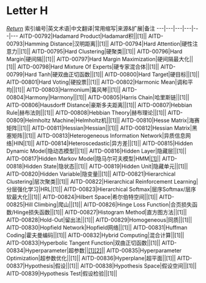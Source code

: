 # Letter H
[*Return*](https://github.com/SyncedAI00/Artificial-Intelligence-Terminology/blob/master/README.md)
索引编号|英文术语|中文翻译|常用缩写|来源&扩展|备注
---|---|---|---|---|---
AITD-00792|Hadamard Product|Hadamard积||[1]||
AITD-00793|Hamming Distance|汉明距离||[1]||
AITD-00794|Hard Attention|硬性注意力||[1]||
AITD-00795|Hard Clustering|硬聚类||[1]||
AITD-00796|Hard Margin|硬间隔||[1]||
AITD-00797|Hard Margin Maximization|硬间隔最大化||[1]||
AITD-00798|Hard Mixture Of Experts|硬专家混合体||[1]||
AITD-00799|Hard Tanh|硬双曲正切函数||[1]||
AITD-00800|Hard Target|硬目标||[1]||
AITD-00801|Hard Voting|硬投票||[1]||
AITD-00802|Harmonic Mean|调和平均||[1]||
AITD-00803|Harmonium|簧风琴||[1]||
AITD-00804|Harmony|Harmony||[1]||
AITD-00805|Harris Chain|哈里斯链||[1]||
AITD-00806|Hausdorff Distance|豪斯多夫距离||[1]||
AITD-00807|Hebbian Rule|赫布法则||[1]||
AITD-00808|Hebbian Theory|赫布理论||[1]||
AITD-00809|Helmholtz Machine|Helmholtz机||[1]||
AITD-00810|Hesse Matrix|海赛矩阵||[1]||
AITD-00811|Hessian|Hessian||[1]||
AITD-00812|Hessian Matrix|黑塞矩阵||[1]||
AITD-00813|Heterogeneous Information Network|异质信息网络|HIN|[1]||
AITD-00814|Heteroscedastic|异方差||[1]||
AITD-00815|Hidden Dynamic Model|隐动态模型||[1]||
AITD-00816|Hidden Layer|隐藏层||[1]||
AITD-00817|Hidden Markov Model|隐马尔可夫模型|HMM|[[1]](https://www.jiqizhixin.com/articles/2017-09-21-8)||
AITD-00818|Hidden State|隐状态||[1]||
AITD-00819|Hidden Unit|隐藏单元||[1]||
AITD-00820|Hidden Variable|隐变量||[1]||
AITD-00821|Hierarchical Clustering|层次聚类||[1]||
AITD-00822|Hierarchical Reinforcement Learning|分层强化学习|HRL|[1]||
AITD-00823|Hierarchical Softmax|层序Softmax/层序软最大化||[1]||
AITD-00824|Hilbert Space|希尔伯特空间||[1]||
AITD-00825|Hill Climbing|爬山||[1]||
AITD-00826|Hinge Loss Function|合页损失函数/Hinge损失函数||[1]||
AITD-00827|Histogram Method|直方图方法||[1]||
AITD-00828|Hold-Out|留出法||[1]||
AITD-00829|Homogeneous|同质||[1]||
AITD-00830|Hopfield Network|Hopfield网络||[1]||
AITD-00831|Huffman Coding|霍夫曼编码||[1]||
AITD-00832|Hybrid Computing|混合计算||[1]||
AITD-00833|Hyperbolic Tangent Function|双曲正切函数||[1]||
AITD-00834|Hyperparameter|超参数||[[1]](https://www.jiqizhixin.com/articles/2017-08-18-5)[[2]](https://www.jiqizhixin.com/articles/2017-11-28)||
AITD-00835|Hyperparameter Optimization|超参数优化||[1]||
AITD-00836|Hyperplane|超平面||[1]||
AITD-00837|Hypothesis|假设||[1]||
AITD-00838|Hypothesis Space|假设空间||[1]||
AITD-00839|Hypothesis Test|假设检验||[1]||
